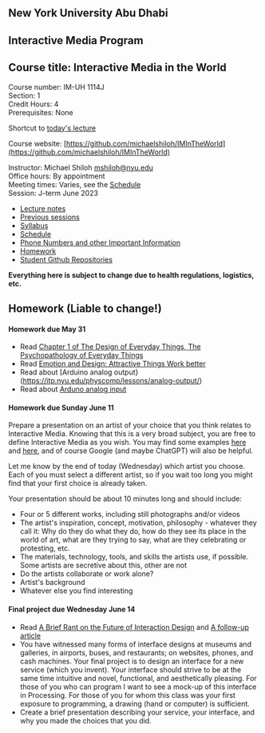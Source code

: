 ## New York University Abu Dhabi    
## Interactive Media Program    
## Course title: Interactive Media in the World
Course number: IM-UH 1114J  
Section: 1    
Credit Hours: 4         
Prerequisites: None       

Shortcut to [today's lecture](lectureNotes.md/#todays-lecture)  

Course website: [https://github.com/michaelshiloh/IMInTheWorld](https://github.com/michaelshiloh/IMInTheWorld)      

Instructor: Michael Shiloh mshiloh@nyu.edu    
Office hours: By appointment  
Meeting times: Varies, see the [Schedule](schedule.md)  
Session: J-term June 2023  
- [Lecture notes](lectureNotes.md)
- [Previous sessions](previousSessions/previousSessions)
- [Syllabus](syllabus.md)
- [Schedule](schedule.md)
- [Phone Numbers and other Important Information](info.md)
- [Homework](homework.md)
- [Student Github Repositories](https://github.com/danielnivia/IMintheWorld)

**Everything here is subject to change due to health regulations, logistics, etc.**

## Homework (**Liable to change!**)

#### Homework due May 31
- Read [Chapter 1 of The Design of Everyday Things, The Psychopathology of Everyday Things](https://bobcat.library.nyu.edu/primo-explore/fulldisplay?docid=nyu_aleph003885337&context=L&vid=NYU&lang=en_US&search_scope=all&adaptor=Local%20Search%20Engine&isFrbr=true&tab=all&query=any,contains,don%20norman&sortby=date&facet=frbrgroupid,include,1146692088&mode=basic&offset=0)
- Read [Emotion and Design: Attractive Things Work
  better](https://dl.acm.org/doi/pdf/10.1145/543434.543435)
- Read about [Arduino analog
  output}(https://itp.nyu.edu/physcomp/lessons/analog-output/)
- Read about [Arduno analog
  input](https://itp.nyu.edu/physcomp/lessons/analog-input/)

#### Homework due Sunday June 11

Prepare a presentation on an artist of your choice that you think relates to
Interactive Media. Knowing that this is a very broad subject, you are free to
define Interactive Media as you wish. You may find some examples 
[here](https://github.com/michaelshiloh/IntroductionToInteractiveMedia/blob/master/lectureNotes.md#whats-the-class-about)
and
[here](https://github.com/michaelshiloh/resourcesForClasses#inspiration-artists-movies-projects-etc), 
and of course Google (and maybe ChatGPT) will also be helpful.

Let me know by the end of today (Wednesday) which artist you choose. Each of
you must select a different artist, so if you wait too long you might find
that your first choice is already taken.

Your presentation should be about 10 minutes long and should include:
- Four or 5 different works, including still photographs and/or videos
- The artist's inspiration, concept, motivation, philosophy - whatever they
  call it: Why do they do what they do, how do they see its place in the world
  of art, what are they trying to say, what are they celebrating or
  protesting, etc.
- The materials, technology, tools, and skills the artists use, if possible.
  Some artists are secretive about this, other are not
- Do the artists collaborate or work alone?
- Artist's background
- Whatever else you find interesting

#### Final project due Wednesday June 14

- Read 
[A Brief Rant on the Future of Interaction
Design](http://worrydream.com/ABriefRantOnTheFutureOfInteractionDesign/)
and
[A follow-up
    article](http://worrydream.com/ABriefRantOnTheFutureOfInteractionDesign/responses.html)
- You have witnessed many forms of interface designs at museums and galleries,
  in airports, buses, and restaurants; on websites, phones, and cash machines.
  Your final project is to design an interface for a new service (which you
  invent). Your interface should strive to be at the same time intuitive and
  novel, functional, and aesthetically pleasing. For those of you who can
  program I want to see a mock-up of this interface in Processing. For those
  of you for whom this class was your first exposure to programming, a drawing
  (hand or computer) is sufficient. 
- Create a brief presentation describing your service, your interface, and why
  you made the choices that you did. 
